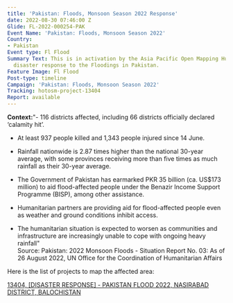 ```yaml
---
title: 'Pakistan: Floods, Monsoon Season 2022 Response'
date: 2022-08-30 07:46:00 Z
Glide: FL-2022-000254-PAK
Event Name: 'Pakistan: Floods, Monsoon Season 2022'
Country:
- Pakistan
Event type: Fl Flood
Summary Text: This is in activation by the Asia Pacific Open Mapping Hub to support
  disaster response to the Floodings in Pakistan.
Feature Image: Fl Flood
Post-type: timeline
Campaign: 'Pakistan: Floods, Monsoon Season 2022'
Tracking: hotosm-project-13404
Report: available
---
```


<strong>Context:</strong>"- 116 districts affected, including 66 districts officially declared ‘calamity hit’.

- At least 937 people killed and 1,343 people injured since 14 June.

- Rainfall nationwide is 2.87 times higher than the national 30-year average, with some provinces receiving more than five times as much rainfall as their 30-year average.

- The Government of Pakistan has earmarked PKR 35 billion (ca. US$173 million) to aid flood-affected people under the Benazir Income Support Programme (BISP), among other assistance.

- Humanitarian partners are providing aid for flood-affected people even as weather and ground conditions inhibit access.

- The humanitarian situation is expected to worsen as communities and infrastructure are increasingly unable to cope with ongoing heavy rainfall"
<br>Source: Pakistan: 2022 Monsoon Floods - Situation Report No. 03: As of 26 August 2022, UN Office for the Coordination of Humanitarian Affairs<be>  

Here is the list of projects to map the affected area:

<a href="https://tasks.hotosm.org/projects/13404">13404, 
[DISASTER RESPONSE] - PAKISTAN FLOOD 2022, NASIRABAD DISTRICT, BALOCHISTAN
</a>


